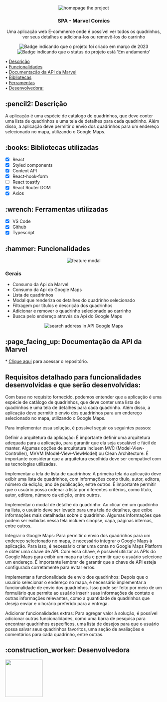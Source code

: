 <div align="center">
<img alt="homepage the project" src="https://github.com/CarolinaOlivaCruz/spa-mavel-comics/blob/main/src/assets/img/marvel.png" />
</div>

<div align="center">
<h3>
  SPA - Marvel Comics
</h3>
<p>Uma aplicação web E-commerce onde é possível ver todos os quadrinhos, ver seus detalhes e adicioná-los ou removê-los do carrinho</p>
</div>

<p align="center">
    <img alt="Badge indicando que o projeto foi criado em março de 2023" src="https://img.shields.io/badge/Data%20de%20cria%C3%A7%C3%A3o-Março%2F2023-blue">
    <img alt="Badge indicando que o status do projeto está 'Em andamento'" src="https://img.shields.io/badge/Status-Em andamento-blue">
</p>

• <a href="#descricao">Descrição</a>
<br>
• <a href="#funcionalidades">Funcionalidades</a>
<br>
• <a href="#doc">Documentação da API da Marvel</a>
<br>
• <a href="#Bibliotecas">Bibliotecas</a>
<br>
• <a href="#Ferramentas">Ferramentas</a>
<br>
• <a href="#Desenvolvedora">Desenvolvedora:</a>
<br>

<h2 id="descricao">:pencil2: Descrição</h2>
A aplicação é uma espécie de catálogo de quadrinhos, que deve conter uma lista de quadrinhos e uma tela de detalhes para cada quadrinho. Além disso, a aplicação deve permitir o envio dos quadrinhos para um endereço selecionado no mapa, utilizando o Google Maps.

<h2 id="Bibliotecas">:books: Bibliotecas utilizadas</h2>

- [x] React
- [x] Styled components
- [x] Context API
- [x] React-hook-form
- [ ] React toastfy
- [x] React Router DOM
- [x] Axios

<h2 id="Ferramentas">:wrench: Ferramentas utilizadas</h2>

- [x] VS Code
- [x] Github
- [x] Typescript

<h2 id="funcionalidades">:hammer: Funcionalidades</h2>

<div align="center">
<img alt="feature modal" src="https://github.com/CarolinaOlivaCruz/spa-mavel-comics/blob/main/src/assets/img/modal-marvel.png" />
</div>

### Gerais
- Consumo da Api da Marvel
- Consumo da Api do Google Maps
- Lista de quadrinhos
- Modal que renderiza os detalhes do quadrinho selecionado
- Filtragem por títulos e descrição dos quadrinhos
- Adicionar e remover o quadrinho selecionado ao carrinho
- Busca pelo endereço através da Api do Google Maps

<div align="center">
<img alt="search address in API Google Maps" src="https://github.com/CarolinaOlivaCruz/spa-mavel-comics/blob/main/src/assets/img/search-google-maps.png" />
</div>

<h2 id="doc">:page_facing_up: Documentação da API da Marvel </h2>
 * <a href="https://developer.marvel.com/docs">Clique aqui</a> para acessar o repositório.
 
 <h2>Requisitos detalhado para funcionalidades desenvolvidas e que serão desenvolvidas:</h2>

Com base no requisito fornecido, podemos entender que a aplicação é uma espécie de catálogo de quadrinhos, que deve conter uma lista de quadrinhos e uma tela de detalhes para cada quadrinho. Além disso, a aplicação deve permitir o envio dos quadrinhos para um endereço selecionado no mapa, utilizando o Google Maps.

Para implementar essa solução, é possível seguir os seguintes passos:

Definir a arquitetura da aplicação: É importante definir uma arquitetura adequada para a aplicação, para garantir que ela seja escalável e fácil de manter. Algumas opções de arquitetura incluem MVC (Model-View-Controller), MVVM (Model-View-ViewModel) ou Clean Architecture. É importante considerar que a arquitetura escolhida deve ser compatível com as tecnologias utilizadas.

Implementar a tela de lista de quadrinhos: A primeira tela da aplicação deve exibir uma lista de quadrinhos, com informações como título, autor, editora, número da edição, ano de publicação, entre outros. É importante permitir que o usuário possa ordenar a lista por diferentes critérios, como título, autor, editora, número da edição, entre outros.

Implementar o modal de detalhe do quadrinho: Ao clicar em um quadrinho na lista, o usuário deve ser levado para uma tela de detalhes, que exibe informações mais detalhadas sobre o quadrinho. Algumas informações que podem ser exibidas nessa tela incluem sinopse, capa, páginas internas, entre outros.

Integrar o Google Maps: Para permitir o envio dos quadrinhos para um endereço selecionado no mapa, é necessário integrar o Google Maps à aplicação. Para isso, é necessário criar uma conta no Google Maps Platform e obter uma chave de API. Com essa chave, é possível utilizar as APIs do Google Maps para exibir um mapa na tela e permitir que o usuário selecione um endereço. É importante lembrar de garantir que a chave de API esteja configurada corretamente para evitar erros.

Implementar a funcionalidade de envio dos quadrinhos: Depois que o usuário selecionar o endereço no mapa, é necessário implementar a funcionalidade de envio dos quadrinhos. Isso pode ser feito por meio de um formulário que permite ao usuário inserir suas informações de contato e outras informações relevantes, como a quantidade de quadrinhos que deseja enviar e o horário preferido para a entrega.

Adicionar funcionalidades extras: Para agregar valor à solução, é possível adicionar outras funcionalidades, como uma barra de pesquisa para encontrar quadrinhos específicos, uma lista de desejos para que o usuário possa salvar seus quadrinhos favoritos, uma seção de avaliações e comentários para cada quadrinho, entre outras.

<h2 id="Desenvolvedora">:construction_worker: Desenvolvedora</h2>
 
<a href="https://github.com/CarolinaOlivaCruz">
  <img width="120px" src="https://avatars.githubusercontent.com/u/78989471?v=4">
</a>
